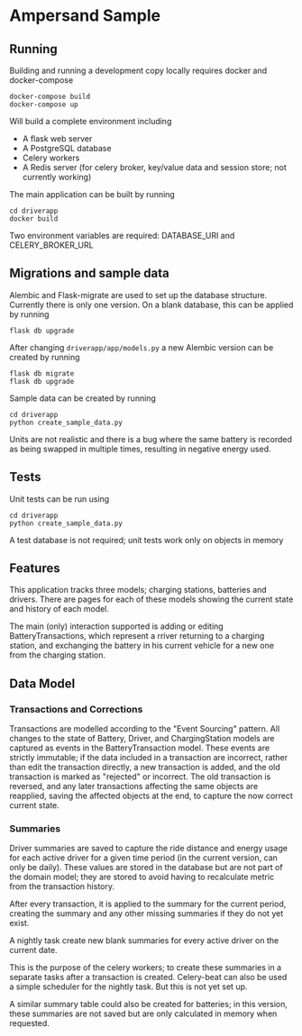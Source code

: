 # Ampersand Sample

## Running
Building and running a development copy locally requires docker and docker-compose
````
docker-compose build
docker-compose up
````

Will build a complete environment including
- A flask web server
- A PostgreSQL database
- Celery workers
- A Redis server (for celery broker, key/value data and session store; not currently working)

The main application can be built by running
````
cd driverapp
docker build
````
Two environment variables are required: DATABASE_URI and CELERY_BROKER_URL

## Migrations and sample data
Alembic and Flask-migrate are used to set up the database structure. Currently there is only one version. On a blank database, this can be applied by running
````
flask db upgrade
````

After changing `driverapp/app/models.py` a new Alembic version can be created by running
````
flask db migrate
flask db upgrade
````

Sample data can be created by running
````
cd driverapp
python create_sample_data.py
````
Units are not realistic and there is a bug where the same battery is recorded as being swapped in multiple times, resulting in negative energy used.

## Tests

Unit tests can be run using 
````
cd driverapp
python create_sample_data.py
````
A test database is not required; unit tests work only on objects in memory

## Features

This application tracks three models; charging stations, batteries and drivers. There are pages for each of these models showing the current state and history of each model. 

The main (only) interaction supported is adding or editing BatteryTransactions, which represent a rriver returning to a charging station, and exchanging the battery in his current vehicle for a new one from the charging station.

## Data Model

### Transactions and Corrections
Transactions are modelled according to the "Event Sourcing" pattern. All changes to the state of Battery, Driver, and ChargingStation models are captured as events in the BatteryTransaction model. These events are strictly immutable; if the data included in a transaction are incorrect, rather than edit the transaction directly, a new transaction is added, and the old transaction is marked as "rejected" or incorrect. The old transaction is reversed, and any later transactions affecting the same objects are reapplied, saving the affected objects at the end, to capture the now correct current state.

### Summaries

Driver summaries are saved to capture the ride distance and energy usage for each active driver for a given time period (in the current version, can only be daily). These values are stored in the database but are not part of the domain model; they are stored to avoid having to recalculate metric from the transaction history.

After every transaction, it is applied to the summary for the current period, creating the summary and any other missing summaries if they do not yet exist.

A nightly task create new blank summaries for every active driver on the current date. 

This is the purpose of the celery workers; to create these summaries in a separate tasks after a transaction is created. Celery-beat can also be used a simple scheduler for the nightly task. But this is not yet set up.

A similar summary table could also be created for batteries; in this version, these summaries are not saved but are only calculated in memory when requested. 
